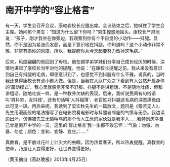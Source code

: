 # 南开中学的“容止格言”

有一天，学生会召开会议，康岫岩校长应邀出席。会议结束之后，她喊住了学生会主席。她问那个男生：“知道为什么留下你吗？”男生惶惑地摇头。康校长严肃地说：“孩子，刚才我坐在你旁边，我观察到你有个不自觉的小动作——抖腿。显然，你不是因为紧张而发颤，而是下意识地在抖腿。你知道吗？这个小动作非常不雅，非常有损你的风度。所以，我提醒你从今天起要努力改掉这毛病。” 

后来，风度翩翩的他回到了母校。他在跟学弟学妹们分享自己成长经历的时候，深情地讲起了康校长当年对他的提醒。他说：“在康校长提醒之前，我从来没有意识到自己有抖腿的毛病，即便意识到了，也感觉不到抖腿有什么不雅。说真的，当时我还觉得康校长有点小题大做。但是，当我在大庭广众之下看到有人公然开启身体的‘震动模式’，我心里就感觉非常不舒服。抖腿不是讲粗话，不是随地吐痰，但和讲粗话、随地吐痰一样，是一种教养欠缺的表现。后来，我听说民间有句俗语叫‘男抖穷，女抖贱’，还有句话叫‘人抖福薄’，老百姓对抖腿这毛病的深恶痛绝由此可见一斑。再后来呢，我读到了梁实秋先生的一篇散文，题目是《旁若无人》，先生用漫画般的笔法描写了在电影院看电影时与抖腿者邻座的气愤与无奈。我边读边出汗，仿佛被先生无情唾骂的那个令人生厌的家伙就是我本人……我特别庆幸自己曾是南开中学的一员，这里的‘容止格言’我一生都不敢忘怀：‘气象：勿傲、勿暴、勿怠；颜色：宜和、宜静、宜庄。’……” 

真教育，是不放过花叶上针尖大的虫眼。因为热爱春天，所以热衷提醒。真教育的使命，乃是让人变得更好，让世界变得更好。 

（黄玉摘自《燕赵晚报》2013年4月25日）
